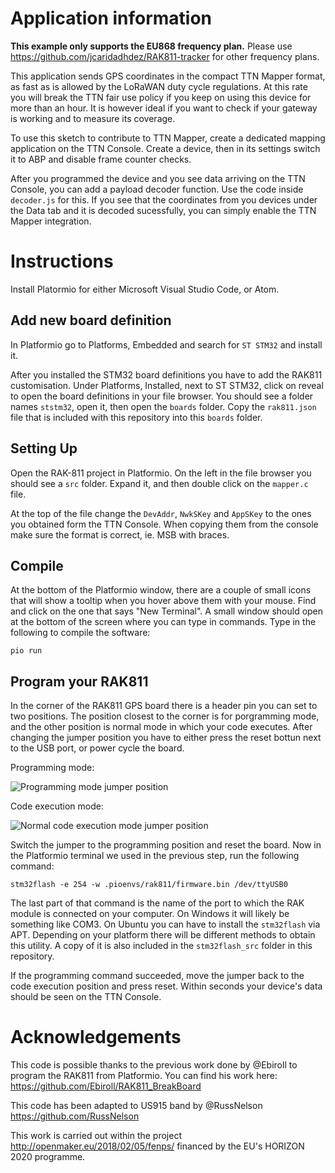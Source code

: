 # Application information

__This example only supports the EU868 frequency plan.__ Please use https://github.com/jcaridadhdez/RAK811-tracker for other frequency plans.

This application sends GPS coordinates in the compact TTN Mapper format, as fast as is allowed by the LoRaWAN duty cycle regulations. At this rate you will break the TTN fair use policy if you keep on using this device for more than an hour. It is however ideal if you want to check if your gateway is working and to measure its coverage.

To use this sketch to contribute to TTN Mapper, create a dedicated mapping application on the TTN Console. Create a device, then in its settings switch it to ABP and disable frame counter checks.

After you programmed the device and you see data arriving on the TTN Console, you can add a payload decoder function. Use the code inside `decoder.js` for this. If you see that the coordinates from you devices under the Data tab and it is decoded sucessfully, you can simply enable the TTN Mapper integration.

# Instructions

Install Platormio for either Microsoft Visual Studio Code, or Atom.

## Add new board definition

In Platformio go to Platforms, Embedded and search for `ST STM32` and install it.

After you installed the STM32 board definitions you have to add the RAK811 customisation. Under Platforms, Installed, next to ST STM32, click on reveal to open the board definitions in your file browser. You should see a folder names `ststm32`, open it, then open the `boards` folder. Copy the `rak811.json` file that is included with this repository into this `boards` folder.


## Setting Up

Open the RAK-811 project in Platformio. On the left in the file browser you should see a `src` folder. Expand it, and then double click on the `mapper.c` file.

At the top of the file change the `DevAddr`, `NwkSKey` and `AppSKey` to the ones you obtained form the TTN Console. When copying them from the console make sure the format is correct, ie. MSB with braces.


## Compile

At the bottom of the Platformio window, there are a couple of small icons that will show a tooltip when you hover above them with your mouse. Find and click on the one that says "New Terminal". A small window should open at the bottom of the screen where you can type in commands. Type in the following to compile the software:

    pio run

## Program your RAK811

In the corner of the RAK811 GPS board there is a header pin you can set to two positions. The position closest to the corner is for porgramming mode, and the other position is normal mode in which your code executes. After changing the jumper position you have to either press the reset bottun next to the USB port, or power cycle the board.

Programming mode:

![Programming mode jumper position](https://raw.githubusercontent.com/jpmeijers/RAK811-tracker/master/RAK811-programming-mode.jpg)

Code execution mode:

![Normal code execution mode jumper position](https://raw.githubusercontent.com/jpmeijers/RAK811-tracker/master/RAK811-data-mode.jpg)

Switch the jumper to the programming position and reset the board. Now in the Platformio terminal we used in the previous step, run the following command:

    stm32flash -e 254 -w .pioenvs/rak811/firmware.bin /dev/ttyUSB0

The last part of that command is the name of the port to which the RAK module is connected on your computer. On Windows it will likely be something like COM3. On Ubuntu you can have to install the `stm32flash` via APT. Depending on your platform there will be different methods to obtain this utility. A copy of it is also included in the `stm32flash_src` folder in this repository.

If the programming command succeeded, move the jumper back to the code execution position and press reset. Within seconds your device's data should be seen on the TTN Console.

# Acknowledgements
This code is possible thanks to the previous work done by @Ebiroll to program the RAK811 from Platformio. You can find his work here: https://github.com/Ebiroll/RAK811_BreakBoard

This code has been adapted to US915 band by @RussNelson https://github.com/RussNelson 

This work is carried out within the project http://openmaker.eu/2018/02/05/fenps/ financed by the EU's HORIZON 2020 programme.
